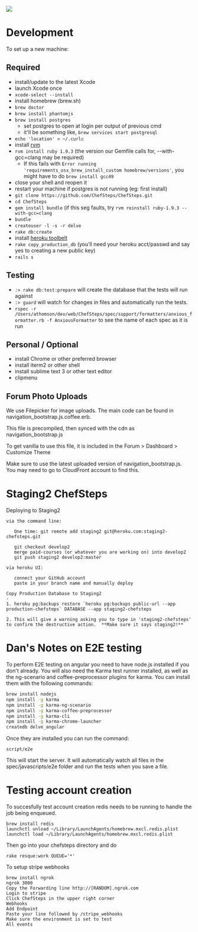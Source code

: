 <a href="https://codeclimate.com/github/rails/rails"><img src="https://codeclimate.com/github/rails/rails.png" /></a>

# Development

To set up a new machine:


## Required

- install/update to the latest Xcode
- launch Xcode once
- `xcode-select --install`
- install homebrew (brew.sh)
- `brew doctor`
- `brew install phantomjs`
- `brew install postgres`
   - set postgres to open at login per output of previous cmd
   - it'll be something like, `brew services start postgresql`
- `echo 'location' > ~/.curlc`
- install [rvm](https://rvm.io/)
- `rvm install ruby 1.9.3` (the version our Gemfile calls for, --with-gcc=clang may be required)
   - If this fails with `Error running 'requirements_osx_brew_install_custom homebrew/versions'`, you might have to do `brew install gcc49`
- close your shell and reopen it
- restart your machine if postgres is not running (eg: first install)
- `git clone https://github.com/ChefSteps/ChefSteps.git`
- `cd ChefSteps`
- `gem install bundle` (if this seg faults, try ```rvm reinstall ruby-1.9.3 --with-gcc=clang```
- `bundle`
- `createuser -l -s -r delve`
- `rake db:create`
- install [heroku toolbelt](https://toolbelt.heroku.com)
- `rake copy_production_db` (you’ll need your heroku acct/passwd and say yes to creating a new public key)
- `rails s`

## Testing

- `:> rake db:test:prepare` will create the database that the tests will run
   against
- `:> guard` will watch for changes in files and automatically run the tests.
- `rspec -r /Users/athomson/dev/web/ChefSteps/spec/support/formatters/anxious_formatter.rb -f AnxiousFormatter` to see the name of each spec as it is run

## Personal / Optional

- install Chrome or other preferred browser
- install iterm2 or other shell
- install sublime text 3 or other text editor
- clipmenu


## Forum Photo Uploads
We use Filepicker for image uploads.  The main code can be found in navigation_bootstrap.js.coffee.erb.

This file is precompiled, then synced with the cdn as navigation_bootstrap.js

To get vanilla to use this file, it is included in the Forum > Dashboard > Customize Theme

Make sure to use the latest uploaded version of navigation_bootstrap.js.  You may need to go to CloudFront account to find this.

Staging2 ChefSteps
=

Deploying to Staging2
```
via the command line:  

   One time: git remote add staging2 git@heroku.com:staging2-chefsteps.git

   git checkout develop2
   merge paid-courses (or whatever you are working on) into develop2
   git push staging2 develop2:master

via heroku UI:

   connect your GitHub account
   paste in your branch name and manually deploy

Copy Production Database to Staging2
-
1. heroku pg:backups restore `heroku pg:backups public-url --app production-chefsteps` DATABASE --app staging2-chefsteps

2. This will give a warning asking you to type in 'staging2-chefsteps' to confirm the destructive action.  **Make sure it says staging2!**
```

# Dan's Notes on E2E testing
To perform E2E testing on angular you need to have node.js installed if you don't already.  You will also need the Karma test runner installed, as well as the ng-scenario and coffee-preprocessor plugins for karma.  You can install them with the following commands:
```bash
brew install nodejs
npm install -g karma
npm install -g karma-ng-scenario
npm install -g karma-coffee-preprocessor
npm install -g karma-cli
npm install -g karma-chrome-launcher
createdb delve_angular
```

Once they are installed you can run the command:
```
script/e2e
```

This will start the server.  It will automatically watch all files in the spec/javascripts/e2e folder and run the tests when you save a file.

# Testing account creation
To succesfully test account creation redis needs to be running to handle the job being enqueued.
```
brew install redis
launchctl unload ~/Library/LaunchAgents/homebrew.mxcl.redis.plist
launchctl load ~/Library/LaunchAgents/homebrew.mxcl.redis.plist
```

Then go into your chefsteps directory and do
```
rake resque:work QUEUE='*'
```

To setup stripe webhooks
```
brew install ngrok
ngrok 3000
Copy the Forwarding line http://[RANDOM].ngrok.com
Login to stripe
Click ChefSteps in the upper right corner
Webhooks
Add Endpoint
Paste your line followed by /stripe_webhooks
Make sure the environment is set to test
All events
```

